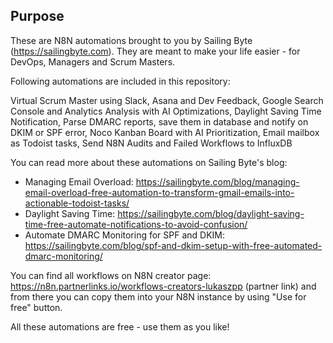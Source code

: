 ## Purpose
These are N8N automations brought to you by Sailing Byte (https://sailingbyte.com). They are meant to make your life easier - for DevOps, Managers and Scrum Masters.

Following automations are included in this repository:

Virtual Scrum Master using Slack, Asana and Dev Feedback, Google Search Console and Analytics Analysis with AI Optimizations, Daylight Saving Time Notification, Parse DMARC reports, save them in database and notify on DKIM or SPF error, Noco Kanban Board with AI Prioritization, Email mailbox as Todoist tasks, Send N8N Audits and Failed Workflows to InfluxDB

You can read more about these automations on Sailing Byte's blog:
- Managing Email Overload: https://sailingbyte.com/blog/managing-email-overload-free-automation-to-transform-gmail-emails-into-actionable-todoist-tasks/
- Daylight Saving Time: https://sailingbyte.com/blog/daylight-saving-time-free-automate-notifications-to-avoid-confusion/
- Automate DMARC Monitoring for SPF and DKIM: https://sailingbyte.com/blog/spf-and-dkim-setup-with-free-automated-dmarc-monitoring/

You can find all workflows on N8N creator page: https://n8n.partnerlinks.io/workflows-creators-lukaszpp (partner link) and from there you can copy them into your N8N instance by using "Use for free" button.

All these automations are free - use them as you like!